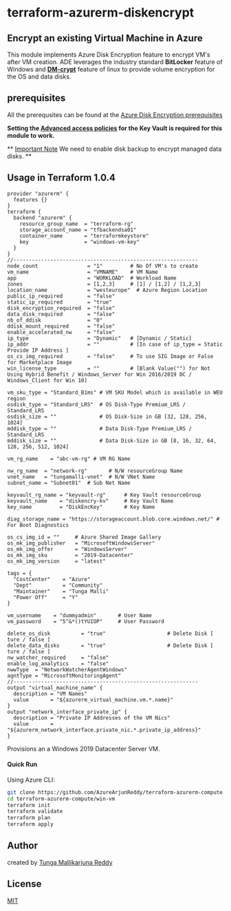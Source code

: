 # terraform-azurerm-diskencrypt

## Encrypt an existing  Virtual Machine in Azure
This module implements Azure Disk Encryption feature to encrypt VM's after VM creation.  ADE leverages the industry standard **BitLocker** feature of Windows and **[DM-crypt](https://en.wikipedia.org/wiki/Dm-crypt)** feature of linux to provide volume encryption for the OS and data disks.

## prerequisites
All the prerequsites can be found at the [Azure Disk Encryption prerequisites](https://docs.microsoft.com/en-us/azure/security/azure-security-disk-encryption-prerequisites)

**Setting the [Advanced access policies](https://docs.microsoft.com/en-us/azure/security/azure-security-disk-encryption-prerequisites#bkmk_KVper) for the Key Vault is required for this module to work.** 

** [Important Note](https://docs.microsoft.com/en-us/azure/security/azure-security-disk-encryption-linux) We need to enable disk backup to encrypt managed data disks. **

## Usage in Terraform 1.0.4
```hcl
provider "azurerm" {
  features {}
}
terraform {
  backend "azurerm" {
    resource_group_name  = "terraform-rg"
    storage_account_name = "tfbackendsa01"
    container_name       = "terraformkeystore"
    key                  = "windows-vm-key"
  }
}
//------------------------------------------------------------
node_count                = "1"         # No Of VM's to create
vm_name                   = "VMNAME"    # VM Name
app                       = "WORKLOAD"  # Workload Name
zones                     = [1,2,3]     # [1] / [1,2] / [1,2,3]
location_name             = "westeurope"  # Azure Region Location
public_ip_required        = "false"
static_ip_required        = "true"
disk_encryption_required  = "false"
data_disk_required        = "false"
nb_of_ddisk               = "0"
ddisk_mount_required      = "false"
enable_accelerated_nw     = "false"
ip_type                   = "Dynamic"   # [Dynamic / Static]
ip_addr                   = ""          # [In case of ip_type = Static Provide IP Address ]
os_cs_img_required        = "false"     # To use SIG Image or False for Marketplace Image
win_license_type          = ""	        # [Blank Value("") for Not Using Hybrid Benefit / Windows_Server for Win 2016/2019 DC / Windows_Client for Win 10]

vm_sku_type = "Standard_B1ms" # VM SKU Model which is available in WEU region
osdisk_type = "Standard_LRS"  # OS Disk-Type Premium_LRS / Standard_LRS
osdisk_size = ""              # OS Disk-Size in GB [32, 128, 256, 1024]
mddisk_type = ""              # Data Disk-Type Premium_LRS / Standard_LRS
mddisk_size = ""              # Data Disk-Size in GB [8, 16, 32, 64, 128, 256, 512, 1024]

vm_rg_name    = "abc-vm-rg" # VM RG Name

nw_rg_name  = "network-rg"       # N/W resourceGroup Name
vnet_name   = "tungamalli-vnet"  # N/W VNet Name
subnet_name = "Subnet01"  # Sub Net Name

keyvault_rg_name = "keyvault-rg"      # Key Vault resourceGroup
keyvault_name    = "diskencry-kv"     # Key Vault Name
key_name         = "DiskEncKey"       # Key Name

diag_storage_name = "https://storageaccount.blob.core.windows.net/" # For Boot Diagnostics

os_cs_img_id = ""     # Azure Shared Image Gallery
os_mk_img_publisher   = "MicrosoftWindowsServer"
os_mk_img_offer       = "WindowsServer"
os_mk_img_sku         = "2019-Datacenter"
os_mk_img_version     = "latest"

tags = {  
  "CostCenter"    = "Azure"
  "Dept"          = "Community"
  "Maintainer"    = "Tunga Malli"
  "Power Off"     = "Y"
}

vm_username    = "dummyadmin"       # User Name
vm_password    = "5^&*()tYUIOP"     # User Password

delete_os_disk          = "true"                    # Delete Disk [ ture / false ]
delete_data_disks       = "true"                    # Delete Disk [ ture / false ]
nw_watcher_required     = "false"
enable_log_analytics    = "false"
nwwType  = "NetworkWatcherAgentWindows"
agntType = "MicrosoftMonitoringAgent"
//------------------------------------------------------------
output "virtual_machine_name" {
  description = "VM Names"
  value       = "${azurerm_virtual_machine.vm.*.name}"
}
output "network_interface_private_ip" {
  description = "Private IP Addresses of the VM Nics"
  value       = "${azurerm_network_interface.private_nic.*.private_ip_address}"
}
```
Provisions an a Windows 2019 Datacenter Server VM.

#### Quick Run

Using Azure CLI:

```bash
git clone https://github.com/AzureArjunReddy/terraform-azurerm-compute.git
cd terraform-azurerm-compute/win-vm
terraform init
terraform validate
terraform plan
terraform apply
```

## Author

created by [Tunga Mallikarjuna Reddy](https://github.com/AzureArjunReddy)

## License

[MIT](LICENSE)
